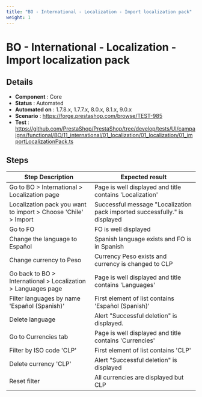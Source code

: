 ```yaml
---
title: "BO - International - Localization - Import localization pack"
weight: 1
---
```


# BO - International - Localization - Import localization pack
## Details
* **Component** : Core
* **Status** : Automated
* **Automated on** : 1.7.8.x, 1.7.7.x, 8.0.x, 8.1.x, 9.0.x
* **Scenario** : https://forge.prestashop.com/browse/TEST-985
* **Test** : https://github.com/PrestaShop/PrestaShop/tree/develop/tests/UI/campaigns/functional/BO/11_international/01_localization/01_localization/01_importLocalizationPack.ts

## Steps
| Step Description | Expected result |
| ----- | ----- |
| Go to BO > International > Localization page | Page is well displayed and title contains 'Localization' |
| Localization pack you want to import > Choose 'Chile' > Import | Successful message "Localization pack imported successfully." is displayed |
| Go to FO | FO is well displayed |
| Change the language to Español | Spanish language exists and FO is in Spanish |
| Change currency to Peso | Currency Peso exists and currency is changed to CLP |
| Go back to BO > International > Localization > Languages page | Page is well displayed and title contains 'Languages' |
| Filter languages by name 'Español (Spanish)' | First element of list contains 'Español (Spanish)' |
| Delete language | Alert "Successful deletion" is displayed. |
| Go to Currencies tab | Page is well displayed and title contains 'Currencies' |
| Filter by ISO code 'CLP' | First element of list contains 'CLP' |
| Delete currency 'CLP' | Alert "Successful deletion" is displayed |
| Reset filter | All currencies are displayed but CLP |
